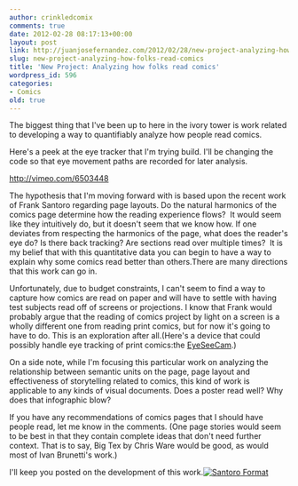 ```yaml
---
author: crinkledcomix
comments: true
date: 2012-02-28 08:17:13+00:00
layout: post
link: http://juanjosefernandez.com/2012/02/28/new-project-analyzing-how-folks-read-comics/
slug: new-project-analyzing-how-folks-read-comics
title: 'New Project: Analyzing how folks read comics'
wordpress_id: 596
categories:
- Comics
old: true
---
```


The biggest thing that I've been up to here in the ivory tower is work related to developing a way to quantifiably analyze how people read comics.

Here's a peek at the eye tracker that I'm trying build. I'll be changing the code so that eye movement paths are recorded for later analysis.

http://vimeo.com/6503448

The hypothesis that I'm moving forward with is based upon the recent work of Frank Santoro regarding page layouts. Do the natural harmonics of the comics page determine how the reading experience flows?  It would seem like they intuitively do, but it doesn't seem that we know how. If one deviates from respecting the harmonics of the page, what does the reader's eye do? Is there back tracking? Are sections read over multiple times?  It is my belief that with this quantitative data you can begin to have a way to explain why some comics read better than others.There are many directions that this work can go in.

Unfortunately, due to budget constraints, I can't seem to find a way to capture how comics are read on paper and will have to settle with having test subjects read off of screens or projections. I know that Frank would probably argue that the reading of comics project by light on a screen is a wholly different one from reading print comics, but for now it's going to have to do. This is an exploration after all.(Here's a device that could possibly handle eye tracking of print comics:the [EyeSeeCam](http://www.popsci.com/diy/article/2010-05/eyeseecam-tracks-your-eye-movement-and-mimics-your-gaze).)

On a side note, while I'm focusing this particular work on analyzing the relationship between semantic units on the page, page layout and effectiveness of storytelling related to comics, this kind of work is applicable to any kinds of visual documents. Does a poster read well? Why does that infographic blow?

If you have any recommendations of comics pages that I should have people read, let me know in the comments. (One page stories would seem to be best in that they contain complete ideas that don't need further context. That is to say, Big Tex by Chris Ware would be good, as would most of Ivan Brunetti's work.)

I'll keep you posted on the development of this work.[![Santoro Format](http://fernandezjuanjose.files.wordpress.com/2012/02/img_0925a1.jpeg)](http://fernandezjuanjose.files.wordpress.com/2012/02/img_0925a1.jpeg)
